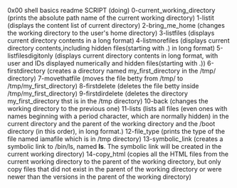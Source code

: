 0x00 shell basics readme
     SCRIPT			(doing)
0-current_working_directory	(prints the absolute path name of the current working directory)
1-listit			(displays the content list of current directory)
2-bring_me_home			(changes the working directory to the user's home directory)
3-listfiles			(displays current directory contents in a long format)
4-listmorefiles			(displays current directory contents,including hidden files(starting with .) in long format)
5-listfilesdigitonly		(displays current directory contents in long format, with user and IDs displayed numerically and hidden files(starting with .))
6-firstdirectory		(creates a directory named my_first_directory in the /tmp/ directory)
7-movethatfile			(moves the file betty from /tmp/ to /tmp/my_first_directory)
8-firstdelete			(deletes the file betty inside /tmp/my_first_directory)
9-firstdirdelete		(deletes the directory my_first_directory thst is in the /tmp directory)
10-back				(changes the working directory to the previous one)
11-lists			(lists all files (even ones with names beginning with a period character, which are normally hidden) in the current directory and the parent of the working directory and the /boot directory (in this order), in long format.)
12-file_type			(prints the type of the file named iamafile which is in /tmp directory)
13-symbolic_link		(creates a symbolic link to /bin/ls, named __ls__. The symbolic link will be created in the current working directory)
14-copy_html			(copies all the HTML files from the current working directory to the parent of the working directory, but only copy files that did not exist in the parent of the working directory or were newer than the versions in the parent of the working directory)
